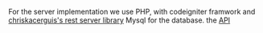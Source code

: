 For the server implementation we use PHP, with codeigniter framwork and [chriskacerguis's rest server library](https://github.com/chriskacerguis/codeigniter-restserver)
Mysql for the database.
the [API](https://github.com/csc301-fall2014/Proj-Morning-Team10-repo/blob/server/Phase2/server/api.md)